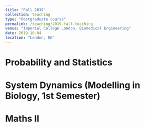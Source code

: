 ```yaml
---
title: "Fall 2019"
collection: teaching
type: "Postgraduate course"
permalink: /teaching/2019-fall-teaching
venue: "Imperial College London, Biomedical Engineering"
date: 2019-10-04
location: "London, UK"
---
```


Probability and Statistics
======


System Dynamics (Modelling in Biology, 1st Semester)
======

Maths II
======



